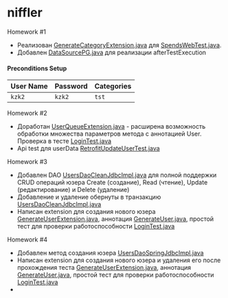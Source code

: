 
# niffler  

Homework #1
* Реализован [GenerateCategoryExtension.java](src%2Ftest%2Fjava%2Fniffler%2Fextensions%2FGenerateCategoryExtension.java) для [SpendsWebTest.java](src%2Ftest%2Fjava%2Fniffler%2Ftest%2FSpendsWebTest.java).
* Добавлен [DataSourcePG.java](src%2Ftest%2Fjava%2FdbHelper%2FDataSourcePG.java) для реализации afterTestExecution

#### Preconditions Setup


| User Name | Password | Categories |
|:----------|:---------|:-----------|
| `kzk2`    | `kzk2`   | `tst`      | 


Homework #2
* Доработан [UserQueueExtension.java](src%2Ftest%2Fjava%2Fniffler%2Fjupiter%2Fextension%2FUserQueueExtension.java) - расширена возможность обработки множества параметров метода с аннотацией User. Проверка в тесте [LoginTest.java](src%2Ftest%2Fjava%2Fniffler%2Ftest%2FLoginTest.java)
* Api test для userData [RetrofitUpdateUserTest.java](src%2Ftest%2Fjava%2Fniffler%2Ftest%2FapiTest%2FRetrofitUpdateUserTest.java)

Homework #3
* Добавлен DAO [UsersDaoCleanJdbcImpl.java](src%2Ftest%2Fjava%2FdbHelper%2Fdao%2FUsersDaoCleanJdbcImpl.java) для полной поддержки CRUD операций юзера Create (создание), Read (чтение), Update (редактирование) и Delete (удаление)
* Добавление и удаление обернуты в транзакцию [UsersDaoCleanJdbcImpl.java](src%2Ftest%2Fjava%2FdbHelper%2Fdao%2FUsersDaoCleanJdbcImpl.java)
* Написан extension для создания нового юзера [GenerateUserExtension.java](src%2Ftest%2Fjava%2Fniffler%2Fjupiter%2Fextension%2Fuser%2FGenerateUserExtension.java), 
аннотация [GenerateUser.java](src%2Ftest%2Fjava%2Fniffler%2Fjupiter%2Fannotation%2FGenerateUser.java), простой тест для проверки работоспособности [LoginTest.java](src%2Ftest%2Fjava%2Fniffler%2Ftest%2Fui%2FLoginTest.java)

Homework #4
* Добавлен метод создания юзера [UsersDaoSpringJdbcImpl.java](src%2Ftest%2Fjava%2FdbHelper%2Fdao%2FUsersDaoSpringJdbcImpl.java)
* Написан extension для создания нового юзера и удаления его после прохождения теста [GenerateUserExtension.java](src%2Ftest%2Fjava%2Fniffler%2Fjupiter%2Fextension%2Fuser%2FGenerateUserExtension.java),
  аннотация [GenerateUser.java](src%2Ftest%2Fjava%2Fniffler%2Fjupiter%2Fannotation%2FGenerateUser.java), простой тест для проверки работоспособности [LoginTest.java](src%2Ftest%2Fjava%2Fniffler%2Ftest%2Fui%2FLoginTest.java)
* 


